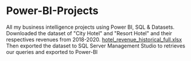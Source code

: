 # Power-BI-Projects
All my business intelligence projects using Power BI, SQL &amp; Datasets.
Downloaded the dataset of "City Hotel" and "Resort Hotel" and their respectives revenues from 2018-2020.
[hotel_revenue_historical_full.xlsx](https://github.com/stevoatx/Power-BI-Projects/files/10799327/hotel_revenue_historical_full.xlsx)
Then exported the dataset to SQL Server Management Studio to retrieves our queries and exported to Power-BI
